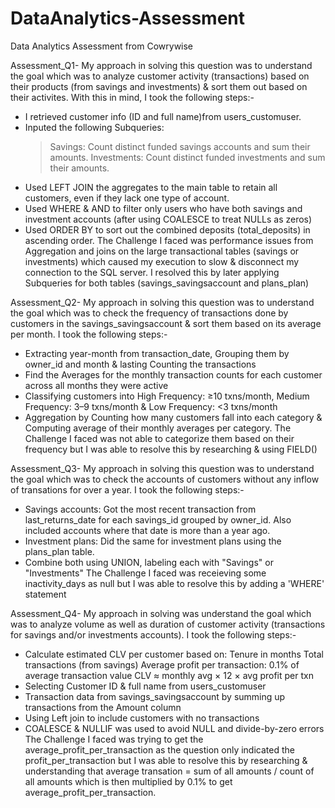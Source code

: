# DataAnalytics-Assessment
Data Analytics Assessment from Cowrywise

Assessment_Q1- My approach in solving this question was to understand the goal which was to analyze customer activity (transactions) based on their products (from savings and investments) & sort them out based on their activites.
With this in mind, I took the following steps:-
   * I retrieved customer info (ID and full name)from users_customuser.
   * Inputed the following Subqueries:
        > Savings: Count distinct funded savings accounts and sum their amounts.
        > Investments: Count distinct funded investments and sum their amounts.
   * Used LEFT JOIN the aggregates to the main table to retain all customers, even if they lack one type of account.
   * Used WHERE & AND to filter only users who have both savings and investment accounts (after using COALESCE to treat NULLs as zeros)
   * Used ORDER BY to sort out the combined deposits (total_deposits) in ascending order.
The Challenge I faced was performance issues from Aggregation and joins on the large transactional tables (savings or investments) which caused my execution to slow & disconnect my connection to the SQL server. I resolved this by later applying Subqueries for both tables (savings_savingsaccount and plans_plan)

Assessment_Q2- My approach in solving this question was to understand the goal which was to check the frequency of transactions done by customers in the savings_savingsaccount & sort them based on its average per month. I took the following steps:-
   * Extracting year-month from transaction_date, Grouping them by owner_id and month & lasting Counting the transactions
   * Find the Averages for the monthly transaction counts for each customer across all months they were active
   * Classifying customers into High Frequency: ≥10 txns/month, Medium Frequency: 3–9 txns/month & Low Frequency: <3 txns/month
   * Aggregation by Counting how many customers fall into each category & Computing average of their monthly averages per category.
The Challenge I faced was not able to categorize them based on their frequency but I was able to resolve this by researching & using FIELD()

Assessment_Q3- My approach in solving this question was to understand the goal which was to check the accounts of customers without any inflow of transations for over a year. I took the following steps:-
   * Savings accounts: Got the most recent transaction from last_returns_date for each savings_id grouped by owner_id. Also included accounts where that date is more than a year ago.
   * Investment plans: Did the same for investment plans using the plans_plan table.
   * Combine both using UNION, labeling each with "Savings" or "Investments"
The Challenge I faced was receieving some inactivity_days as null but I was able to resolve this by adding a 'WHERE' statement

Assessment_Q4- My approach in solving was understand the goal which was to analyze volume as well as duration of customer activity (transactions for savings and/or investments accounts). I took the following steps:-
   * Calculate estimated CLV per customer based on:
        Tenure in months
        Total transactions (from savings)
        Average profit per transaction: 0.1% of average transaction value
        CLV ≈ monthly avg × 12 × avg profit per txn
   * Selecting Customer ID & full name from users_customuser
   * Transaction data from savings_savingsaccount by summing up transactions from the Amount column
   * Using Left join to include customers with no transactions
   * COALESCE & NULLIF was used to avoid NULL and divide-by-zero errors
The Challenge I faced was trying to get the average_profit_per_transaction as the question only indicated the profit_per_transaction but I was able to resolve this by researching & understanding that average transation = sum of all amounts / count of all amounts which is then multiplied by 0.1% to get average_profit_per_transaction.
